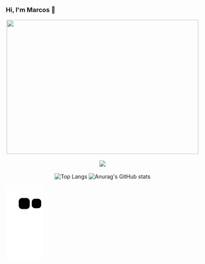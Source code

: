 ### Hi, I'm Marcos 🤑 
<p align="center">
<img src="https://github.com/SilvaAMarcos/SilvaAMarcos/assets/102332801/7c608d80-05f1-49f8-97a4-6b7c79c0c7ab" width="500px" height="350px">
</p>

<p align="center">
  <a href="https://skillicons.dev">
    <img src="https://skillicons.dev/icons?i=angular,js,css,html,mysql,py,tailwind" />
  </a>
</p>


<div align="center">
  
 ![Top Langs](https://github-readme-stats.vercel.app/api/top-langs/?username=SilvaAMarcos&layout=compact) 
 ![Anurag's GitHub stats](https://github-readme-stats.vercel.app/api?username=SilvaAMarcos&show_icons=true&theme=radical)
</div>


![Snake animation](https://github.com/SilvaAMarcos/SilvaAMarcos/blob/output/github-contribution-grid-snake.svg)


